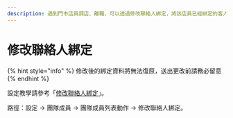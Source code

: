 ```yaml
---
description: 遇到門市店員調店、離職，可以透過修改聯絡人綁定，將該店員已經綁定的客人，進行移轉或解除綁定。
---
```


# 修改聯絡人綁定

{% hint style="info" %}
修改後的綁定資料將無法復原，送出更改前請務必留意
{% endhint %}

設定教學請參考「[修改聯絡人綁定](https://docs.omnichat.ai/features/omo-she-ding/jian-li-dian-yuan#xiu-gai-lian-lao-ren-bang-ding)」。

路徑：設定 -> 團隊成員 -> 團隊成員列表動作 -> 修改聯絡人綁定。
